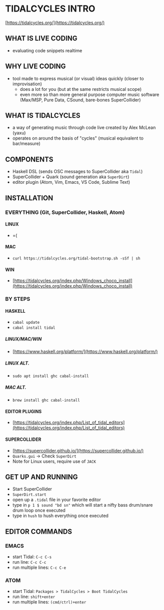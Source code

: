 # TIDALCYCLES INTRO
[https://tidalcycles.org/](https://tidalcycles.org/)

## WHAT IS LIVE CODING
- evaluating code snippets realtime

## WHY LIVE CODING
- tool made to express musical (or visual) ideas quickly (closer to improvisation)
  - does a lot for you (but at the same restricts musical scope)
  - even more so than more general purpose computer music software (Max/MSP, Pure Data, CSound, bare-bones SuperCollider)

## WHAT IS TIDALCYCLES
- a way of generating music through code live created by Alex McLean (yaxu)
- operates on around the basis of "cycles" (musical equivalent to bar/measure)

## COMPONENTS
- Haskell DSL (sends OSC messages to SuperCollider aka `Tidal`)
- SuperCollider + Quark (sound generation aka `SuperDirt`)
- editor plugin (Atom, Vim, Emacs, VS Code, Sublime Text)

## INSTALLATION
###  EVERYTHING (Git, SuperCollider, Haskell, Atom)
#### LINUX 
- =(

#### MAC
- `curl https://tidalcycles.org/tidal-bootstrap.sh -sSf | sh`

#### WIN
- [https://tidalcycles.org/index.php/Windows_choco_install](https://tidalcycles.org/index.php/Windows_choco_install)

### BY STEPS
#### HASKELL
- `cabal update`
- `cabal install tidal`

##### LINUX/MAC/WIN
- [https://www.haskell.org/platform/](https://www.haskell.org/platform/)

##### LINUX ALT.
- `sudo apt install ghc cabal-install`

##### MAC ALT.
- `brew install ghc cabal-install`

#### EDITOR PLUGINS
- [https://tidalcycles.org/index.php/List_of_tidal_editors](https://tidalcycles.org/index.php/List_of_tidal_editors)

#### SUPERCOLLIDER
- [https://supercollider.github.io/](https://supercollider.github.io/)
- `Quarks.gui` -> Check `SuperDirt`
- Note for Linux users, require use of `JACK`

## GET UP AND RUNNING
- Start SuperCollider
- `SuperDirt.start`
- open up a `.tidal` file in your favorite editor
- type in `p 1 $ sound "bd sn"` which will start a nifty bass drum/snare drum loop once executed
- type in `hush` to hush everything once executed

## EDITOR COMMANDS
### EMACS
- start Tidal: `C-c C-s`
- run line: `C-c C-c`
- run multiple lines: `C-c C-e`

### ATOM
- start Tidal: `Packages > TidalCycles > Boot TidalCycles`
- run line: `shift+enter`
- run multiple lines: `(cmd/ctrl)+enter`
